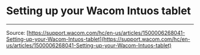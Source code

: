 # Setting up your Wacom Intuos tablet



---
Source: [https://support.wacom.com/hc/en-us/articles/1500006268041-Setting-up-your-Wacom-Intuos-tablet](https://support.wacom.com/hc/en-us/articles/1500006268041-Setting-up-your-Wacom-Intuos-tablet)
